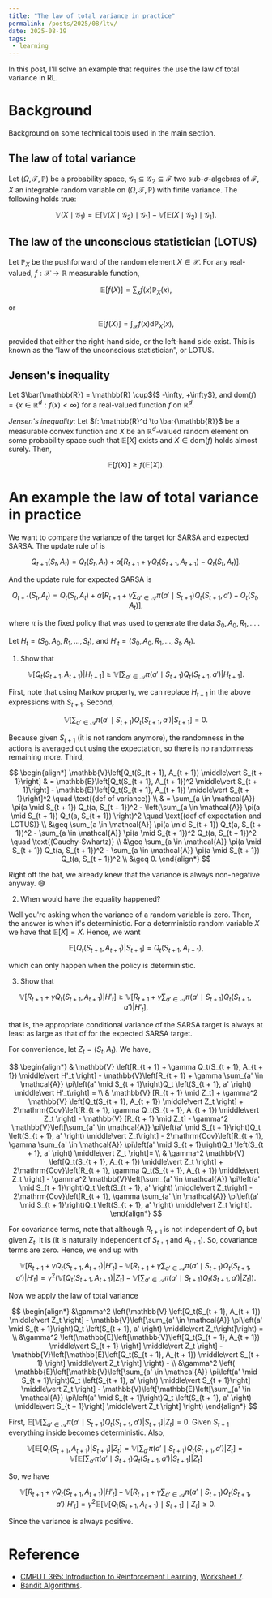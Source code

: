 ```yaml
---
title: "The law of total variance in practice"  
permalink: /posts/2025/08/ltv/  
date: 2025-08-19  
tags:  
 - learning   
---
```

  
In this post, I'll solve an example that requires the use the law of total variance in RL.  
  
# Background  

 Background on some technical tools used in the main section.
  
## The law of total variance  

Let $(\Omega, \mathcal{F}, \mathbb{P})$ be a probability space, $\mathcal{G}_1 \subseteq \mathcal{G}_2 \subseteq \mathcal{F}$ two sub-$\sigma$-algebras of $\mathcal{F}$, $X$ an integrable random variable on $(\Omega, \mathcal{F}, \mathbb{P})$  with finite variance. The following holds true:

$$\mathbb{V}(X \mid \mathcal{G}_1) = \mathbb{\mathbb{E}}[\mathbb{V}(X \mid \mathcal{G}_2) \mid \mathcal{G}_1] - \mathbb{\mathbb{V}}[\mathbb{E}(X \mid \mathcal{G}_2) \mid \mathcal{G}_1].$$
  
## The law of the unconscious statistician (LOTUS)  

Let $\mathbb{P}_X$ be the pushforward of the random element $X \in \mathcal{X}$. For any real-valued, $f: \mathcal{X} \to \mathbb{R}$ measurable function,

$$\mathbb{E}[f(X)] = \sum_xf(x)\mathbb{P}_X(x),$$

or

$$\mathbb{E}[f(X)] = \int_\mathcal{X} f(x)\mathrm{d}\mathbb{P}_X(x),$$

provided that either the right-hand side, or the left-hand side exist. This is known as the “law  of  the  unconscious  statistician”, or LOTUS.
  
## Jensen's inequality  
  
 Let $\bar{\mathbb{R}} = \mathbb{R} \cup${$ -\infty, +\infty$}, and $\mathrm{dom}(f) = \{x \in \mathbb{R}^d: f(x) < \infty \}$ for a real-valued function $f$ on $\mathbb{R}^d$.

_Jensen's inequality_: Let $f: \mathbb{R}^d \to \bar{\mathbb{R}}$ be a measurable convex function and $X$ be an $\mathbb{R}^d$-valued random element on some probability space such that $\mathbb{E}[X]$ exists and $X \in \mathrm{dom}(f)$ holds almost surely. Then,

$$\mathbb{E}[f(X)] \geq f(\mathbb{E}[X]).$$
  
# An example the law of total variance in practice
  
We want to compare the variance of the target for SARSA and expected SARSA. The update rule of is

$$Q_{t + 1}(S_t, A_t) = Q_t(S_t, A_t) + \alpha \left[R_{t + 1} + \gamma Q_t(S_{t + 1}, A_{t + 1}) - Q_t(S_t, A_t) \right].$$

And the update rule for expected SARSA is 

$$Q_{t + 1}(S_t, A_t) = Q_t(S_t, A_t) + \alpha \left[R_{t + 1} + \gamma \sum_{a' \in \mathcal{A}} \pi\left(a' \mid S_{t + 1}\right)Q_t \left(S_{t + 1}, a' \right) - Q_t(S_t, A_t) \right],$$

where $\pi$ is the fixed policy that was used to generate the data $S_0, A_0, R_1, \, \dots\;$. 

Let $H_t = (S_0, A_0, R_1, \dots, S_t)$, and $H'_t = (S_0, A_0, R_1, \dots, S_t, A_t)$.

1. Show that

$$\mathbb{V}\left[Q_t(S_{t + 1}, A_{t + 1}) \middle\vert H_{t + 1}\right] \geq \mathbb{V}\left[\sum_{a' \in \mathcal{A}} \pi\left(a' \mid S_{t + 1}\right)Q_t \left(S_{t + 1}, a' \right) \middle\vert H_{t + 1}\right].$$

First, note that using Markov property, we can replace $H_{t + 1}$ in the above expressions with $S_{t + 1}$. Second, 

$$\mathbb{V}\left[\sum_{a' \in \mathcal{A}} \pi\left(a' \mid S_{t + 1}\right)Q_t \left(S_{t + 1}, a' \right) \middle\vert S_{t + 1}\right] = 0.$$

Because given $S_{t + 1}$ (it is not random anymore), the randomness in the actions is averaged out using the expectation, so there is no randomness remaining more. Third,

$$
\begin{align*}
\mathbb{V}\left[Q_t(S_{t + 1}, A_{t + 1}) \middle\vert S_{t + 1}\right] & = \mathbb{E}\left[Q_t(S_{t + 1}, A_{t + 1})^2 \middle\vert S_{t + 1}\right] - \mathbb{E}\left[Q_t(S_{t + 1}, A_{t + 1}) \middle\vert S_{t + 1}\right]^2 \quad \text{(def of variance)} \\
& = \sum_{a \in \mathcal{A}} \pi(a \mid S_{t + 1}) Q_t(a, S_{t + 1})^2 - \left(\sum_{a \in \mathcal{A}} \pi(a \mid S_{t + 1}) Q_t(a, S_{t + 1}) \right)^2 \quad \text{(def of expectation and LOTUS)} \\
&\geq \sum_{a \in \mathcal{A}} \pi(a \mid S_{t + 1}) Q_t(a, S_{t + 1})^2 - \sum_{a \in \mathcal{A}} \pi(a \mid S_{t + 1})^2 Q_t(a, S_{t + 1})^2 \quad \text{(Cauchy-Swhartz)} \\
&\geq \sum_{a \in \mathcal{A}} \pi(a \mid S_{t + 1}) Q_t(a, S_{t + 1})^2 - \sum_{a \in \mathcal{A}} \pi(a \mid S_{t + 1}) Q_t(a, S_{t + 1})^2 \\
&\geq 0.
\end{align*}
$$

Right off the bat, we already knew that the variance is always non-negative anyway. 😅 

2. When would have the equality happened? 

Well you're asking when the variance of a random variable is zero. Then, the answer is when it's deterministic. For a deterministic random variable $X$ we have that $\mathbb{E}[X] = X$. Hence, we want

$$\mathbb{E}\left[Q_t(S_{t + 1}, A_{t + 1}) \middle\vert S_{t + 1}\right] = Q_t(S_{t + 1}, A_{t + 1}), $$

which can only happen when the policy is deterministic. 

3. Show that

$$\mathbb{V} \left[R_{t + 1} + \gamma Q_t(S_{t + 1}, A_{t + 1}) \middle\vert H'_t \right] \geq \mathbb{V}\left[R_{t + 1} + \gamma \sum_{a' \in \mathcal{A}} \pi\left(a' \mid S_{t + 1}\right)Q_t \left(S_{t + 1}, a' \right) \middle\vert H'_t\right],$$

that is, the appropriate conditional variance of the SARSA target is always at least as large as that of for the expected SARSA target.

For convenience, let $Z_t = (S_t, A_t)$. We have,

$$
\begin{align*}
& \mathbb{V} \left[R_{t + 1} + \gamma Q_t(S_{t + 1}, A_{t + 1}) \middle\vert H'_t \right] - \mathbb{V}\left[R_{t + 1} + \gamma \sum_{a' \in \mathcal{A}} \pi\left(a' \mid S_{t + 1}\right)Q_t \left(S_{t + 1}, a' \right) \middle\vert H'_t\right] =  \\
& \mathbb{V} [R_{t + 1} \mid Z_t] + \gamma^2 \mathbb{V} \left[Q_t(S_{t + 1}, A_{t + 1}) \middle\vert Z_t \right] + 2\mathrm{Cov}\left[R_{t + 1},  \gamma Q_t(S_{t + 1}, A_{t + 1}) \middle\vert Z_t \right] - \mathbb{V} [R_{t + 1} \mid Z_t] - \gamma^2 \mathbb{V}\left[\sum_{a' \in \mathcal{A}} \pi\left(a' \mid S_{t + 1}\right)Q_t \left(S_{t + 1}, a' \right) \middle\vert Z_t\right]  - 2\mathrm{Cov}\left[R_{t + 1},  \gamma \sum_{a' \in \mathcal{A}} \pi\left(a' \mid S_{t + 1}\right)Q_t \left(S_{t + 1}, a' \right)  \middle\vert Z_t \right]= \\
& \gamma^2 \mathbb{V} \left[Q_t(S_{t + 1}, A_{t + 1}) \middle\vert Z_t \right] + 2\mathrm{Cov}\left[R_{t + 1},  \gamma Q_t(S_{t + 1}, A_{t + 1}) \middle\vert Z_t \right]  - \gamma^2 \mathbb{V}\left[\sum_{a' \in \mathcal{A}} \pi\left(a' \mid S_{t + 1}\right)Q_t \left(S_{t + 1}, a' \right) \middle\vert Z_t\right]  - 2\mathrm{Cov}\left[R_{t + 1},  \gamma \sum_{a' \in \mathcal{A}} \pi\left(a' \mid S_{t + 1}\right)Q_t \left(S_{t + 1}, a' \right)  \middle\vert Z_t \right].
\end{align*}
$$
 
For covariance terms, note that although $R_{t + 1}$ is not independent of $Q_t$ but given $Z_t$, it is (it is naturally independent of $S_{t + 1}$ and $A_{t + 1}$). So, covariance terms are zero. Hence, we end up with 

$$
\mathbb{V} \left[R_{t + 1} + \gamma Q_t(S_{t + 1}, A_{t + 1}) \middle\vert H'_t \right] - \mathbb{V}\left[R_{t + 1} + \gamma \sum_{a' \in \mathcal{A}} \pi\left(a' \mid S_{t + 1}\right)Q_t \left(S_{t + 1}, a' \right) \middle\vert H'_t\right] = 
\gamma^2 \left(\mathbb{V} \left[Q_t(S_{t + 1}, A_{t + 1}) \middle\vert Z_t \right]   - \mathbb{V}\left[\sum_{a' \in \mathcal{A}} \pi\left(a' \mid S_{t + 1}\right)Q_t \left(S_{t + 1}, a' \right) \middle\vert Z_t\right]\right).
$$

Now we apply the law of total variance

$$
\begin{align*}
&\gamma^2 \left(\mathbb{V} \left[Q_t(S_{t + 1}, A_{t + 1}) \middle\vert Z_t \right]   - \mathbb{V}\left[\sum_{a' \in \mathcal{A}} \pi\left(a' \mid S_{t + 1}\right)Q_t \left(S_{t + 1}, a' \right) \middle\vert Z_t\right]\right) = \\
&\gamma^2 \left(\mathbb{E}\left[\mathbb{V}\left[Q_t(S_{t + 1}, A_{t + 1}) \middle\vert S_{t + 1} \right] \middle\vert Z_t \right]   -  \mathbb{V}\left[\mathbb{E}\left[Q_t(S_{t + 1}, A_{t + 1}) \middle\vert S_{t + 1} \right] \middle\vert Z_t \right] \right) - \\
&\gamma^2 \left( \mathbb{E}\left[\mathbb{V}\left[\sum_{a' \in \mathcal{A}} \pi\left(a' \mid S_{t + 1}\right)Q_t \left(S_{t + 1}, a' \right) \middle\vert S_{t + 1}\right] \middle\vert Z_t \right] - \mathbb{V}\left[\mathbb{E}\left[\sum_{a' \in \mathcal{A}} \pi\left(a' \mid S_{t + 1}\right)Q_t \left(S_{t + 1}, a' \right) \middle\vert S_{t + 1}\right] \middle\vert Z_t \right] \right)
\end{align*}
$$

First, $\mathbb{E}\left[\mathbb{V}\left[\sum_{a' \in \mathcal{A}} \pi\left(a' \mid S_{t + 1}\right)Q_t \left(S_{t + 1}, a' \right) \middle\vert S_{t + 1} \right] \middle\vert Z_t \right] = 0$. Given $S_{t + 1}$ everything inside becomes deterministic. Also,

$$
\mathbb{V}\left[\mathbb{E}\left[Q_t(S_{t + 1}, A_{t + 1}) \middle\vert S_{t + 1} \right] \middle\vert Z_t \right]  = \mathbb{V}\left[ \sum_{a'} \pi(a' \mid S_{t + 1})Q_t(S_{t + 1}, a') \middle\vert Z_t \right]= \mathbb{V}\left[\mathbb{E}\left[ \sum_{a'} \pi(a' \mid S_{t + 1})Q_t(S_{t + 1}, a') \middle\vert S_{t + 1}\right] \middle\vert Z_t \right]
$$

So, we have 

$$
\mathbb{V} \left[R_{t + 1} + \gamma Q_t(S_{t + 1}, A_{t + 1}) \middle\vert H'_t \right] - \mathbb{V}\left[R_{t + 1} + \gamma \sum_{a' \in \mathcal{A}} \pi\left(a' \mid S_{t + 1}\right)Q_t \left(S_{t + 1}, a' \right) \middle\vert H'_t\right] =  \gamma^2 \mathbb{E}[\mathbb{V}[Q_t(S_{t + 1}, A_{t + 1}) \mid S_{t + 1}] \mid Z_t] \geq 0.
$$

Since the variance is always positive. 
  
# Reference   
  
- [CMPUT 365: Introduction to Reinforcement Learning](https://szepi.github.io/cmput-365-w25/),  [Worksheet 7](https://szepi.github.io/cmput-365-w25/documents/worksheets/w7_soln.pdf).
- [Bandit Algorithms](https://sites.ualberta.ca/~szepesva/books.html).